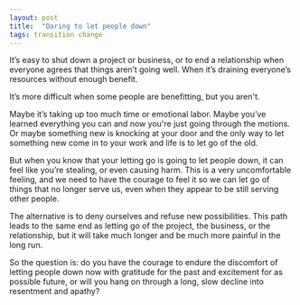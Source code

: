 ```yaml
---
layout: post
title:  "Daring to let people down"
tags: transition change
---
```


It’s easy to shut down a project or business, or to end a relationship when everyone agrees that things aren’t going well. When it’s draining everyone’s resources without enough benefit.

It’s more difficult when some people are benefitting, but you aren't.

Maybe it’s taking up too much time or emotional labor. Maybe you’ve learned everything you can and now you're just going through the motions. Or maybe something new is knocking at your door and the only way to let something new come in to your work and life is to let go of the old.

But when you know that your letting go is going to let people down, it can feel like you’re stealing, or even causing harm. This is a very uncomfortable feeling, and we need to have the courage to feel it so we can let go of things that no longer serve us, even when they appear to be still serving other people.

The alternative is to deny ourselves and refuse new possibilities. This path leads to the same end as letting go of the project, the business, or the relationship, but it will take much longer and be much more painful in the long run.

So the question is: do you have the courage to endure the discomfort of letting people down now with gratitude for the past and excitement for as possible future, or will you hang on through a long, slow decline into resentment and apathy?